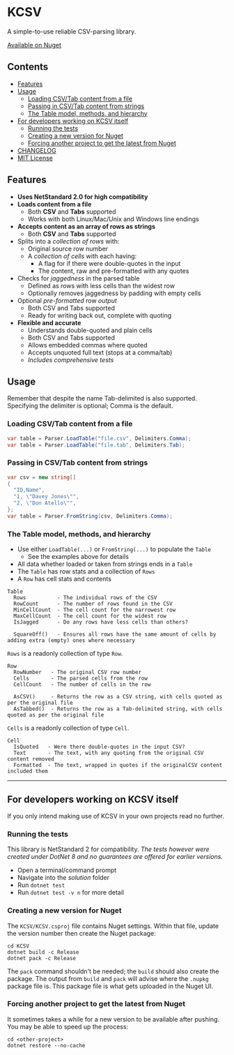 # KCSV

A simple-to-use reliable CSV-parsing library.

[Available on Nuget](https://www.nuget.org/packages/KCSV/)

## Contents

- [Features](#features)
- [Usage](#usage)
  - [Loading CSV/Tab content from a file](#loading-csvtab-content-from-a-file)
  - [Passing in CSV/Tab content from strings](#passing-in-csvtab-content-from-strings)
  - [The Table model, methods, and hierarchy](#the-table-model-methods-and-hierarchy)
- [For developers working on KCSV itself](#for-developers-working-on-kcsv-itself)
  - [Running the tests](#running-the-tests)
  - [Creating a new version for Nuget](#creating-a-new-version-for-nuget)
  - [Forcing another project to get the latest from Nuget](#forcing-another-project-to-get-the-latest-from-nuget)
- [CHANGELOG](./CHANGELOG.md)
- [MIT License](./LICENSE.txt)

## Features

- **Uses NetStandard 2.0 for high compatibility**
- **Loads content from a file**
  - Both **CSV** and **Tabs** supported
  - Works with both Linux/Mac/Unix and Windows line endings
- **Accepts content as an array of rows as strings**
  - Both **CSV** and **Tabs** supported
- Splits into a *collection of rows* with:
  - Original source row number
  - A *collection of cells* with each having:
    - A flag for if there were double-quotes in the input
    - The content, raw and pre-formatted with any quotes
- Checks for *jaggedness* in the parsed table
  - Defined as rows with less cells than the widest row
  - Optionally removes jaggedness by padding with empty cells
- Optional *pre-formatted* row *output*
  - Both CSV and Tabs supported
  - Ready for writing back out, complete with quoting
- **Flexible and accurate**
  - Understands double-quoted and plain cells
  - Both CSV and Tabs supported
  - Allows embedded commas where quoted
  - Accepts unquoted full text (stops at a comma/tab)
  - *Includes comprehensive tests*

## Usage

Remember that despite the name Tab-delimited is also supported.
Specifying the delimiter is optional; Comma is the default.

### Loading CSV/Tab content from a file

``` cs
var table = Parser.LoadTable("file.csv", Delimiters.Comma);
var table = Parser.LoadTable("file.tab", Delimiters.Tab);
```

### Passing in CSV/Tab content from strings

``` cs
var csv = new string[]
{
  "ID,Name",
  "1, \"Davey Jones\"",
  "2, \"Don Atello\"",
};
var table = Parser.FromString(csv, Delimiters.Comma);
```

### The Table model, methods, and hierarchy

- Use either `LoadTable(...)` or `FromString(...)` to populate the `Table`
  - See the examples above for details
- All data whether loaded or taken from strings ends in a `Table`
- The `Table` has row stats and a collection of `Rows`
- A `Row` has cell stats and contents

``` text
Table
  Rows          - The individual rows of the CSV
  RowCount      - The number of rows found in the CSV
  MinCellCount  - The cell count for the narrowest row
  MaxCellCount  - The cell count for the widest row
  IsJagged      - Do any rows have less cells than others?

  SquareOff()   - Ensures all rows have the same amount of cells by adding extra (empty) ones where necessary
```

`Rows` is a readonly collection of type `Row`.

``` text
Row
  RowNumber   - The original CSV row number
  Cells       - The parsed cells from the row
  CellCount   - The number of cells in the row

  AsCSV()     - Returns the row as a CSV string, with cells quoted as per the original file
  AsTabbed()  - Returns the row as a Tab-delimited string, with cells quoted as per the original file
```

`Cells` is a readonly collection of type `Cell`.

``` text
Cell
  IsQuoted   - Were there double-quotes in the input CSV?
  Text       - The text, with any quoting from the original CSV content removed
  Formatted  - The text, wrapped in quotes if the originalCSV content included them
```

---

## For developers working on KCSV itself

If you only intend making use of KCSV in your own projects read no further.

### Running the tests

This library is NetStandard 2 for compatibility.
*The tests however were created under DotNet 8 and no guarantees are offered for earlier versions.*

- Open a terminal/command prompt
- Navigate into the *solution* folder
- Run `dotnet test`
- Run `dotnet test -v n` for more detail

### Creating a new version for Nuget

The `KCSV/KCSV.csproj` file contains Nuget settings. Within that file, update the version number then create the Nuget package:

``` shell
cd KCSV
dotnet build -c Release
dotnet pack -c Release
```

The `pack` command shouldn't be needed; the `build` should also create the package.
The output from `build` and `pack` will advise where the `.nupkg` package file is.
This package file is what gets uploaded in the Nuget UI.

### Forcing another project to get the latest from Nuget

It sometimes takes a while for a new version to be available after pushing. You may be able to speed up the process:

``` shell
cd <other-project>
dotnet restore --no-cache
```

